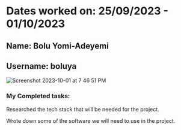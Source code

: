 # Dates worked on: 25/09/2023 - 01/10/2023

## Name: Bolu Yomi-Adeyemi
## Username: boluya


![Screenshot 2023-10-01 at 7 46 51 PM](https://github.com/COSC-499-W2023/year-long-project-team-16/assets/119131124/52e88761-cc2c-4c7c-8f0d-3b7f52605dcf)

### My Completed tasks:
Researched the tech stack that will be needed for the project.

Wrote down some of the software we will need to use in the project.

